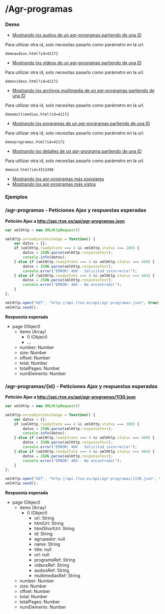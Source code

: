 # /Agr-programas

### Demo

- [Mostrando los audios de un agr-programas partiendo de una ID](demoaudios.html)

Para utilizar otra id, solo necesitas pasarlo como parámetro en la url.

```
demoaudios.html?id=42172
```

- [Mostrando los videos de un agr-programas partiendo de una ID](demovideos.html)

Para utilizar otra id, solo necesitas pasarlo como parámetro en la url.

```
demovideos.html?id=42172
```

- [Mostrando los archivos multimedia de un agr-programas partiendo de una ID](demomultimedias.html)

Para utilizar otra id, solo necesitas pasarlo como parámetro en la url.

```
demomultimedias.html?id=42172
```

- [Mostrando los programas de un agr-programas partiendo de una ID](demoprogramas.html)

Para utilizar otra id, solo necesitas pasarlo como parámetro en la url.

```
demoprogramas.html?id=42172
```

- [Mostrando lso detalles de un agr-programa partiendo de una ID](demoid.html)

Para utilizar otra id, solo necesitas pasarlo como parámetro en la url.

```
demoid.html?id=3312498
```

- [Mostrando los agr-programas más populares](demopopulares.html)
- [Mostrando los agr-programas más vistos](demovistos.html)


### Ejemplos


### /agr-programas - Peticiones Ajax y respuestas esperadas

**Petición Ajax a http://api.rtve.es/api/agr-programas.json**

```javascript
var xmlHttp = new XMLHttpRequest()

xmlHttp.onreadystatechange = function() {
    var datos = {};
    if (xmlHttp.readyState === 4 && xmlHttp.status === 200) {
        datos = JSON.parse(xmlHttp.responseText);
        console.info(datos);
    } else if (xmlHttp.readyState === 4 && xmlHttp.status === 400) {
        datos = JSON.parse(xmlHttp.responseText);
        console.error("ERROR! 400 - Solicitud incorrecta!");         
    } else if (xmlHttp.readyState === 4 && xmlHttp.status === 404) {
        datos = JSON.parse(xmlHttp.responseText);
        console.error("ERROR! 404 - No encontrado!");
    }
};

xmlHttp.open("GET", "http://api.rtve.es/api/agr-programas.json", true);
xmlHttp.send();
```

**Respuesta esperada**

- page (Object)
	- items (Array)
		- 0 (Object)
		- ...
	- number: Number
	- size: Number
	- offset: Number
	- total: Number
	- totalPages: Number
	- numElements: Number



### /agr-programas/{id} - Peticiones Ajax y respuestas esperadas

**Petición Ajax a http://api.rtve.es/api/agr-programas/1130.json**

```javascript
var xmlHttp = new XMLHttpRequest()

xmlHttp.onreadystatechange = function() {
    var datos = {};
    if (xmlHttp.readyState === 4 && xmlHttp.status === 200) {
        datos = JSON.parse(xmlHttp.responseText);
        console.info(datos);
    } else if (xmlHttp.readyState === 4 && xmlHttp.status === 400) {
        datos = JSON.parse(xmlHttp.responseText);
        console.error("ERROR! 400 - Solicitud incorrecta!");         
    } else if (xmlHttp.readyState === 4 && xmlHttp.status === 404) {
        datos = JSON.parse(xmlHttp.responseText);
        console.error("ERROR! 404 - No encontrado!");
    }
};

xmlHttp.open("GET", "http://api.rtve.es/api/agr-programas/1130.json", true);
xmlHttp.send();
```

**Respuesta esperada**

- page (Object)
	- items (Array)
		- 0 (Object)
			- uri: String
			- htmlUrl: String
			- htmlShortUrl: String
			- id: String
			- agrupador: null
			- name: String
			- title: null
			- url: null
			- programsRef: String
			- videosRef: String
			- audiosRef: String
			- multimediasRef: String
	- number: Number
	- size: Number
	- offset: Number
	- total: Number
	- totalPages: Number
	- numElements: Number